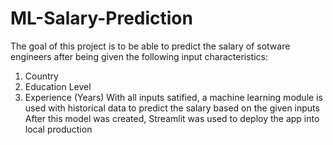 # ML-Salary-Prediction
The goal of this project is to be able to predict the salary of sotware engineers after being given the following input characteristics:
  1. Country
  2. Education Level
  3. Experience (Years)
With all inputs satified, a machine learning module is used with historical data to predict the salary based on the given inputs
After this model was created, Streamlit was used to deploy the app into local production
   
